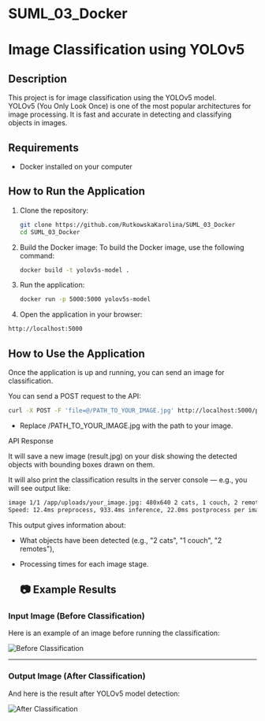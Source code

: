 # SUML_03_Docker
# Image Classification using YOLOv5

## Description
This project is for image classification using the YOLOv5 model.  
YOLOv5 (You Only Look Once) is one of the most popular architectures for image processing. It is fast and accurate in detecting and classifying objects in images.

## Requirements
- Docker installed on your computer

## How to Run the Application

1. Clone the repository:
   ```bash
   git clone https://github.com/RutkowskaKarolina/SUML_03_Docker
   cd SUML_03_Docker

2. Build the Docker image:
   To build the Docker image, use the following command:

   ```bash
   docker build -t yolov5s-model .

3. Run the application:
   ```bash
   docker run -p 5000:5000 yolov5s-model

4. Open the application in your browser:

  ```bash
http://localhost:5000
```

## How to Use the Application
Once the application is up and running, you can send an image for classification.

You can send a POST request to the API:
```bash
curl -X POST -F 'file=@/PATH_TO_YOUR_IMAGE.jpg' http://localhost:5000/predict --output result.jpg
```
- Replace /PATH_TO_YOUR_IMAGE.jpg with the path to your image.

API Response

It will save a new image (result.jpg) on your disk showing the detected objects with bounding boxes drawn on them.

It will also print the classification results in the server console — e.g., you will see output like:

```bash
image 1/1 /app/uploads/your_image.jpg: 480x640 2 cats, 1 couch, 2 remotes, 933.4ms
Speed: 12.4ms preprocess, 933.4ms inference, 22.0ms postprocess per image at shape (1, 3, 480, 640)
```
This output gives information about:

- What objects have been detected (e.g., "2 cats", "1 couch", "2 remotes"),
- Processing times for each image stage.

  ## 📷 Example Results

### Input Image (Before Classification)
Here is an example of an image before running the classification:

![Before Classification](examples/image_before_classification.jpg)

---

### Output Image (After Classification)
And here is the result after YOLOv5 model detection:

![After Classification](examples/image_after_classification.jpg)
